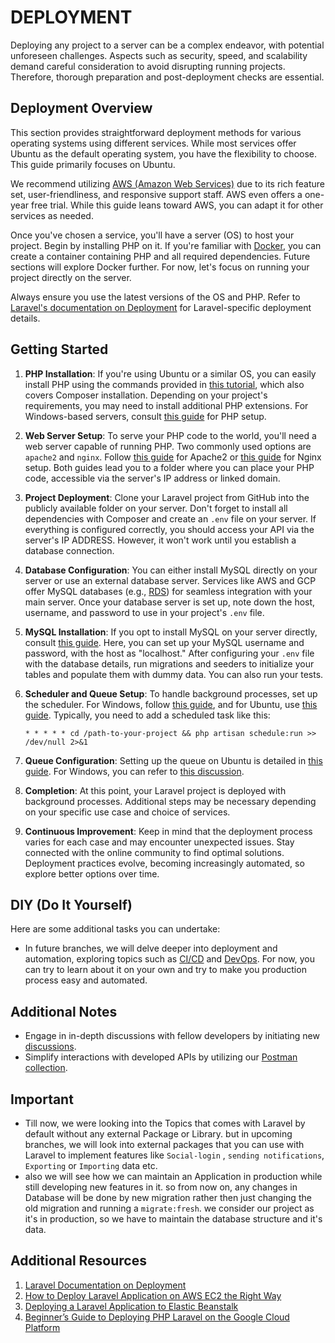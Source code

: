 # DEPLOYMENT

Deploying any project to a server can be a complex endeavor, with potential unforeseen challenges. Aspects such as security, speed, and scalability demand careful consideration to avoid disrupting running projects. Therefore, thorough preparation and post-deployment checks are essential.

## Deployment Overview

This section provides straightforward deployment methods for various operating systems using different services. While most services offer Ubuntu as the default operating system, you have the flexibility to choose. This guide primarily focuses on Ubuntu.

We recommend utilizing [AWS (Amazon Web Services)](https://aws.amazon.com/) due to its rich feature set, user-friendliness, and responsive support staff. AWS even offers a one-year free trial. While this guide leans toward AWS, you can adapt it for other services as needed.

Once you've chosen a service, you'll have a server (OS) to host your project. Begin by installing PHP on it. If you're familiar with [Docker](https://www.docker.com/), you can create a container containing PHP and all required dependencies. Future sections will explore Docker further. For now, let's focus on running your project directly on the server.

Always ensure you use the latest versions of the OS and PHP. Refer to [Laravel's documentation on Deployment](https://laravel.com/docs/10.x/deployment) for Laravel-specific deployment details.

## Getting Started

1. **PHP Installation**: If you're using Ubuntu or a similar OS, you can easily install PHP using the commands provided in [this tutorial](https://www.digitalocean.com/community/tutorials/how-to-install-php-8-1-and-set-up-a-local-development-environment-on-ubuntu-22-04), which also covers Composer installation. Depending on your project's requirements, you may need to install additional PHP extensions. For Windows-based servers, consult [this guide](https://linuxhint.com/install-php-ec2-windows-aws/#:~:text=Installing%20PHP%20on%20an%20EC2,%E2%80%9CPath%E2%80%9D%20of%20environment%20variables.) for PHP setup.

2. **Web Server Setup**: To serve your PHP code to the world, you'll need a web server capable of running PHP. Two commonly used options are `apache2` and `nginx`. Follow [this guide](https://www.digitalocean.com/community/tutorials/how-to-install-the-apache-web-server-on-ubuntu-20-04) for Apache2 or [this guide](https://www.digitalocean.com/community/tutorials/how-to-install-nginx-on-ubuntu-20-04) for Nginx setup. Both guides lead you to a folder where you can place your PHP code, accessible via the server's IP address or linked domain.

3. **Project Deployment**: Clone your Laravel project from GitHub into the publicly available folder on your server. Don't forget to install all dependencies with Composer and create an `.env` file on your server. If everything is configured correctly, you should access your API via the server's IP ADDRESS. However, it won't work until you establish a database connection.

4. **Database Configuration**: You can either install MySQL directly on your server or use an external database server. Services like AWS and GCP offer MySQL databases (e.g., [RDS](https://aws.amazon.com/rds/)) for seamless integration with your main server. Once your database server is set up, note down the host, username, and password to use in your project's `.env` file.

5. **MySQL Installation**: If you opt to install MySQL on your server directly, consult [this guide](https://www.digitalocean.com/community/tutorials/how-to-install-mysql-on-ubuntu-20-04). Here, you can set up your MySQL username and password, with the host as "localhost." After configuring your `.env` file with the database details, run migrations and seeders to initialize your tables and populate them with dummy data. You can also run your tests.

6. **Scheduler and Queue Setup**: To handle background processes, set up the scheduler. For Windows, follow [this guide](https://blog.codehunger.in/cron-job-in-laravel-8-setting-up-cron-in-windows-pc/), and for Ubuntu, use [this guide](https://www.itsolutionstuff.com/post/laravel-8-cron-job-task-scheduling-tutorialexample.html). Typically, you need to add a scheduled task like this:

   ```
   * * * * * cd /path-to-your-project && php artisan schedule:run >> /dev/null 2>&1
   ```

7. **Queue Configuration**: Setting up the queue on Ubuntu is detailed in [this guide](https://dev.to/techparida/how-to-set-up-laravel-queues-on-production-4one). For Windows, you can refer to [this discussion](https://laracasts.com/discuss/channels/general-discussion/best-way-to-use-queues-on-a-windows-server).

8. **Completion**: At this point, your Laravel project is deployed with background processes. Additional steps may be necessary depending on your specific use case and choice of services.

9. **Continuous Improvement**: Keep in mind that the deployment process varies for each case and may encounter unexpected issues. Stay connected with the online community to find optimal solutions. Deployment practices evolve, becoming increasingly automated, so explore better options over time.


## DIY (Do It Yourself)

Here are some additional tasks you can undertake:

- In future branches, we will delve deeper into deployment and automation, exploring topics such as [CI/CD](https://www.synopsys.com/glossary/what-is-cicd.html#:~:text=CI%20and%20CD%20stand%20for,are%20made%20frequently%20and%20reliably.) and [DevOps](https://aws.amazon.com/devops/what-is-devops/#:~:text=DevOps%20is%20the%20combination%20of,development%20and%20infrastructure%20management%20processes.). For now, you can try to learn about it on your own and try to make you production process easy and automated.

## Additional Notes

- Engage in in-depth discussions with fellow developers by initiating new [discussions](https://github.com/mazimez/laravel-hands-on/discussions).
- Simplify interactions with developed APIs by utilizing our [Postman collection](https://elements.getpostman.com/redirect?entityId=13692349-4c7deece-f174-43a3-adfa-95e6cf36792b&entityType=collection).

## Important
- Till now, we were looking into the Topics that comes with Laravel by default without any external Package or Library. but in upcoming branches, we will look into external packages that you can use with Laravel to implement features like `Social-login` , `sending notifications`, `Exporting` or `Importing` data  etc. 
- also we will see how we can maintain an Application in production while still developing new features in it. so from now on, any changes in Database will be done by new migration rather then just changing the old migration and running a `migrate:fresh`. we consider our project as it's in production, so we have to maintain the database structure and it's data.

## Additional Resources

1. [Laravel Documentation on Deployment](https://laravel.com/docs/10.x/deployment)
2. [How to Deploy Laravel Application on AWS EC2 the Right Way](https://www.clickittech.com/tutorial/deploy-laravel-on-aws-ec2/)
3. [Deploying a Laravel Application to Elastic Beanstalk](https://docs.aws.amazon.com/elasticbeanstalk/latest/dg/php-laravel-tutorial.html)
4. [Beginner’s Guide to Deploying PHP Laravel on the Google Cloud Platform](https://www.codemag.com/Article/2111071/Beginner%E2%80%99s-Guide-to-Deploying-PHP-Laravel-on-the-Google-Cloud-Platform)
